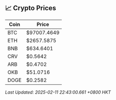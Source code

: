 ## 📈 Crypto Prices

| Coin | Price |
| ---- | ----- |
| BTC | $97007.4649 |
| ETH | $2657.5875 |
| BNB | $634.6401 |
| CRV | $0.5642 |
| ARB | $0.4702 |
| OKB | $51.0716 |
| DOGE | $0.2582 |

_Last Updated: 2025-02-11 22:43:00.661 +0800 HKT_